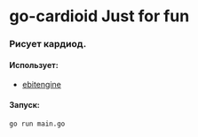 # go-cardioid Just for fun

### Рисует кардиод.

#### Использует:

- [ebitengine](https://ebitengine.org/)

#### Запуск:
`go run main.go`
